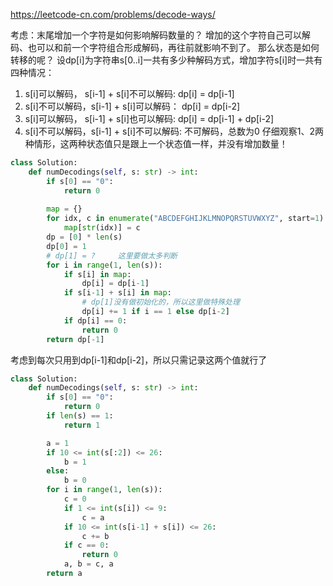https://leetcode-cn.com/problems/decode-ways/

考虑：末尾增加一个字符是如何影响解码数量的？
增加的这个字符自己可以解码、也可以和前一个字符组合形成解码，再往前就影响不到了。
那么状态是如何转移的呢？
设dp[i]为字符串s[0..i]一共有多少种解码方式，增加字符s[i]时一共有四种情况：
1. s[i]可以解码， s[i-1] + s[i]不可以解码: dp[i] = dp[i-1]
2. s[i]不可以解码，s[i-1] + s[i]可以解码： dp[i] = dp[i-2]
3. s[i]可以解码， s[i-1] + s[i]也可以解码: dp[i] = dp[i-1] + dp[i-2]
4. s[i]不可以解码，s[i-1] + s[i]不可以解码: 不可解码，总数为0
仔细观察1、2两种情形，这两种状态值只是跟上一个状态值一样，并没有增加数量！
```python
class Solution:
    def numDecodings(self, s: str) -> int:
        if s[0] == "0":
            return 0
        
        map = {}
        for idx, c in enumerate("ABCDEFGHIJKLMNOPQRSTUVWXYZ", start=1):
            map[str(idx)] = c
        dp = [0] * len(s)
        dp[0] = 1           
        # dp[1] = ?     这里要做太多判断
        for i in range(1, len(s)):
            if s[i] in map:
                dp[i] = dp[i-1]
            if s[i-1] + s[i] in map:
                # dp[1]没有做初始化的，所以这里做特殊处理
                dp[i] += 1 if i == 1 else dp[i-2]
            if dp[i] == 0:
                return 0
        return dp[-1]
```

考虑到每次只用到dp[i-1]和dp[i-2]，所以只需记录这两个值就行了
```python
class Solution:
    def numDecodings(self, s: str) -> int:
        if s[0] == "0":
            return 0
        if len(s) == 1:
            return 1        

        a = 1
        if 10 <= int(s[:2]) <= 26:
            b = 1
        else:
            b = 0
        for i in range(1, len(s)):
            c = 0
            if 1 <= int(s[i]) <= 9:
                c = a
            if 10 <= int(s[i-1] + s[i]) <= 26:
                c += b
            if c == 0:
                return 0
            a, b = c, a
        return a
```

